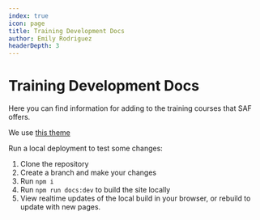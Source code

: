 ```yaml
---
index: true
icon: page
title: Training Development Docs
author: Emily Rodriguez
headerDepth: 3
---
```


# Training Development Docs

Here you can find information for adding to the training courses that SAF offers.

We use [this theme](https://theme-hope.vuejs.press/)

Run a local deployment to test some changes:

1. Clone the repository
2. Create a branch and make your changes
3. Run `npm i`
4. Run `npm run docs:dev` to build the site locally
5. View realtime updates of the local build in your browser, or rebuild to update with new pages.

